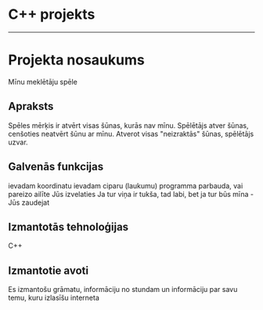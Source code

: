 # C++ projekts
***

# Projekta nosaukums
Mīnu meklētāju spēle

## Apraksts
Spēles mērķis ir atvērt visas šūnas, kurās nav mīnu.
Spēlētājs atver šūnas, cenšoties neatvērt šūnu ar mīnu.
Atverot visas "neizraktās" šūnas, spēlētājs uzvar.

## Galvenās funkcijas
ievadam koordinatu
ievadam ciparu (laukumu)
programma parbauda, vai pareizo ailīte Jūs izvelaties
Ja tur viņa ir tukša, tad labi, bet ja tur būs mīna - Jūs zaudejat

  
## Izmantotās tehnoloģijas
C++

## Izmantotie avoti
Es izmantošu grāmatu, informāciju no stundam un informāciju par savu temu, kuru izlasīšu interneta
